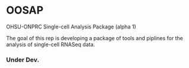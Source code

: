 # OOSAP

OHSU-ONPRC Single-cell Analysis Package (alpha 1)

The goal of this rep is developing a package of tools and piplines for the analysis of single-cell RNASeq data. 

### Under Dev. 


